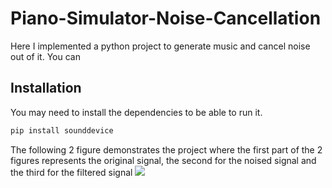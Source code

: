 # Piano-Simulator-Noise-Cancellation
Here I implemented a python project to generate music and cancel noise out of it. You can 

## Installation
You may need to install the dependencies to be able to run it.

```sh
pip install sounddevice
```


The following 2 figure demonstrates the project
where the first part of the 2 figures represents the original signal, the second for the noised signal and the third for the filtered signal
![](https://github.com/AlaaHisham02/Piano-Simulator-Noise-Cancellation/blob/2cd5ae5292bf6fea8cad3a21877bcb685df9d7d9/Output.PNG)
